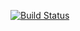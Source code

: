[![Build Status](https://dev.azure.com/alefcarlos/PlusUltra/_apis/build/status/alefcarlos.docker-images.grpc.3.cli?branchName=master)](https://dev.azure.com/alefcarlos/PlusUltra/_build/latest?definitionId=18&branchName=master)